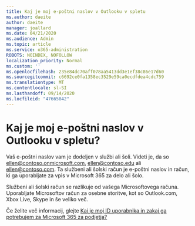 ```yaml
---
title: Kaj je moj e-poštni naslov v Outlooku v spletu
ms.author: daeite
author: daeite
manager: joallard
ms.date: 04/21/2020
ms.audience: Admin
ms.topic: article
ms.service: o365-administration
ROBOTS: NOINDEX, NOFOLLOW
localization_priority: Normal
ms.custom: ''
ms.openlocfilehash: 235e84dc70aff078aa5413dd3e1ef38c86e17d60
ms.sourcegitcommit: c6692ce0fa1358ec3529e59ca0ecdfdea4cdc759
ms.translationtype: MT
ms.contentlocale: sl-SI
ms.lasthandoff: 09/14/2020
ms.locfileid: "47665842"
---
```

# <a name="what-is-my-email-address-in-outlook-on-the-web"></a>Kaj je moj e-poštni naslov v Outlooku v spletu?

Vaš e-poštni naslov vam je dodeljen v službi ali šoli. Videti je, da so ellen@contoso.onmicrosoft.com, ellen@contoso.edu ali ellen@contoso.com. Ta službeni ali šolski račun je e-poštni naslov in račun, ki ga uporabljate za vpis v Microsoft 365 za delo ali šolo.

Službeni ali šolski račun se razlikuje od vašega Microsoftovega računa. Uporabljate Microsoftov račun za osebne storitve, kot so Outlook.com, Xbox Live, Skype in še veliko več.

Če želite več informacij, glejte [Kaj je moj ID uporabnika in zakaj ga potrebujem za Microsoft 365 za podjetja?](https://support.office.com/article/37da662b-5da6-4b56-a091-2731b2ecc8b4)